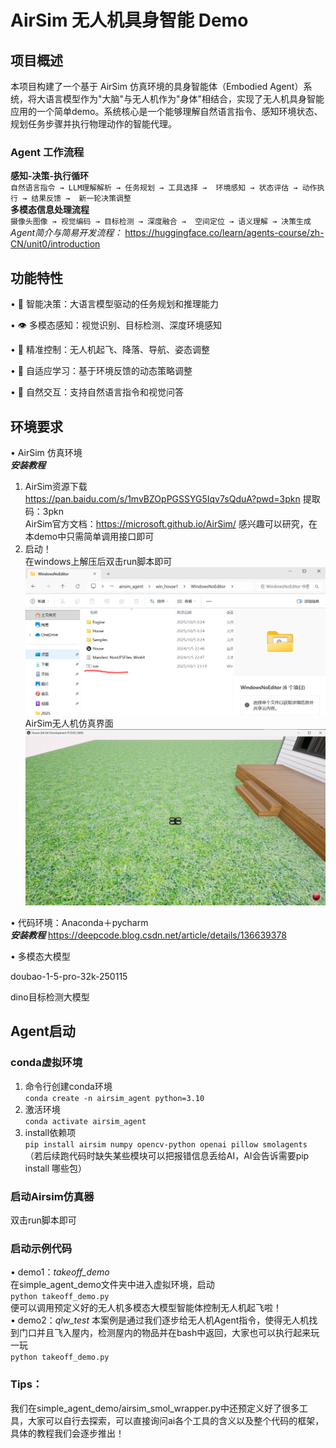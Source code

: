 # AirSim 无人机具身智能 Demo

## 项目概述

本项目构建了一个基于 AirSim 仿真环境的具身智能体（Embodied Agent）系统，将大语言模型作为"大脑"与无人机作为"身体"相结合，实现了无人机具身智能应用的一个简单demo。系统核心是一个能够理解自然语言指令、感知环境状态、规划任务步骤并执行物理动作的智能代理。

### Agent 工作流程
**感知-决策-执行循环**  
``
自然语言指令 → LLM理解解析 → 任务规划 → 工具选择 → 
环境感知 → 状态评估 → 动作执行 → 结果反馈 → 
新一轮决策调整
``  
**多模态信息处理流程**  
``
摄像头图像 → 视觉编码 → 目标检测 → 深度融合 → 
空间定位 → 语义理解 → 决策生成
``  
*Agent简介与简易开发流程：*
https://huggingface.co/learn/agents-course/zh-CN/unit0/introduction
## 功能特性

• 🧠 ​​智能决策​​：大语言模型驱动的任务规划和推理能力

• 👁️ ​​多模态感知​​：视觉识别、目标检测、深度环境感知

• 🚁 ​​精准控制​​：无人机起飞、降落、导航、姿态调整

• 🔄 ​​自适应学习​​：基于环境反馈的动态策略调整

• 💬 ​​自然交互​​：支持自然语言指令和视觉问答

## 环境要求
• AirSim 仿真环境  
***安装教程***  
1. AirSim资源下载  
https://pan.baidu.com/s/1mvBZOpPGSSYG5Iqv7sQduA?pwd=3pkn 提取码：3pkn   
AirSim官方文档：https://microsoft.github.io/AirSim/ 
感兴趣可以研究，在本demo中只需简单调用接口即可
2. 启动！  
在windows上解压后双击run脚本即可
![alt text](img/image.png)
AirSim无人机仿真界面
![alt text](img/e9f4cdf3-64fb-4f45-8cb7-bb5acbbbb562.png)

• 代码环境：Anaconda＋pycharm   
***安装教程*** https://deepcode.blog.csdn.net/article/details/136639378   

• 多模态大模型  

doubao-1-5-pro-32k-250115  

dino目标检测大模型
## Agent启动
### conda虚拟环境
1. 命令行创建conda环境  
``
conda create -n airsim_agent python=3.10  
``
2. 激活环境   
``
conda activate airsim_agent
``
3. install依赖项  
``
pip install airsim numpy opencv-python openai pillow smolagents
``
（若后续跑代码时缺失某些模块可以把报错信息丢给AI，AI会告诉需要pip install 哪些包）

### 启动Airsim仿真器
双击run脚本即可

### 启动示例代码
• demo1：*takeoff_demo*  
在simple_agent_demo文件夹中进入虚拟环境，启动  
``
python takeoff_demo.py
``   
便可以调用预定义好的无人机多模态大模型智能体控制无人机起飞啦！  
• demo2：*qlw_test*
本案例是通过我们逐步给无人机Agent指令，使得无人机找到门口并且飞入屋内，检测屋内的物品并在bash中返回，大家也可以执行起来玩一玩  
``
python takeoff_demo.py
``   

### Tips：
我们在simple_agent_demo/airsim_smol_wrapper.py中还预定义好了很多工具，大家可以自行去探索，可以直接询问ai各个工具的含义以及整个代码的框架，具体的教程我们会逐步推出！









